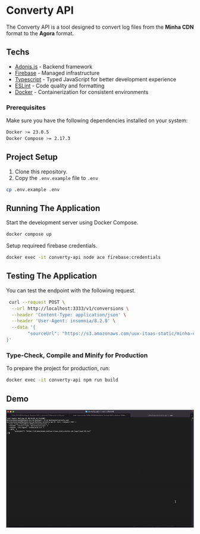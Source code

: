 # Converty API

The Converty API is a tool designed to convert log files from the **Minha CDN** format to the **Agora** format.

## Techs

- [Adonis.js](https://adonisjs.com) - Backend framework
- [Firebase](https://firebase.google.com) - Managed infrastructure
- [Typescript](https://www.typescriptlang.org) - Typed JavaScript for better development experience
- [ESLint](https://eslint.org) - Code quality and formatting
- [Docker](https://www.docker.com) - Containerization for consistent environments

### Prerequisites

Make sure you have the following dependencies installed on your system:

```sh
Docker >= 23.0.5
Docker Compose >= 2.17.3
```

## Project Setup

1. Clone this repository.
2. Copy the `.env.example` file to `.env`

```sh
cp .env.example .env
```

## Running The Application

Start the development server using Docker Compose.

```sh
docker compose up
```

Setup requireed firebase credentials.

```sh
docker exec -it converty-api node ace firebase:credentials
```

## Testing The Application

You can test the endpoint with the following request.

```sh
 curl --request POST \
  --url http://localhost:3333/v1/conversions \
  --header 'Content-Type: application/json' \
  --header 'User-Agent: insomnia/8.2.0' \
  --data '{
        "sourceUrl": "https://s3.amazonaws.com/uux-itaas-static/minha-cdn-logs/input-01.txt"
}'
```

### Type-Check, Compile and Minify for Production

To prepare the project for production, run:

```sh
docker exec -it converty-api npm run build
```

## Demo

![Converty API demo](demo/demo.gif)
